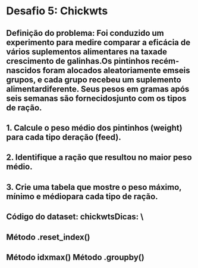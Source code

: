 # Desafio 5: Chickwts

## Definição do problema: Foi conduzido um experimento para medire comparar a eficácia de vários suplementos alimentares na taxade crescimento de galinhas.Os  pintinhos  recém-nascidos  foram  alocados  aleatoriamente  emseis  grupos,  e  cada  grupo  recebeu  um  suplemento  alimentardiferente. Seus pesos em gramas após seis semanas são fornecidosjunto com os tipos de ração.
## 1.   Calcule o peso médio dos pintinhos (weight) para cada tipo deração (feed).
## 2.  Identifique a ração que resultou no maior peso médio.  
## 3.  Crie uma tabela que mostre o peso máximo, mínimo e médiopara cada tipo de ração.

## Código do dataset: chickwtsDicas:  \
## Método .reset_index() 
## Método idxmax() Método .groupby() 
